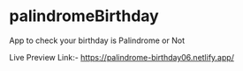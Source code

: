 # palindromeBirthday
 
 App to check your birthday is Palindrome or Not
 
 Live Preview Link:- https://palindrome-birthday06.netlify.app/
